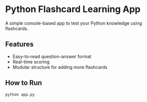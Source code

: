 # Python Flashcard Learning App

A simple console-based app to test your Python knowledge using flashcards.

## Features
- Easy-to-read question-answer format
- Real-time scoring
- Modular structure for adding more flashcards

## How to Run

```bash
python app.py